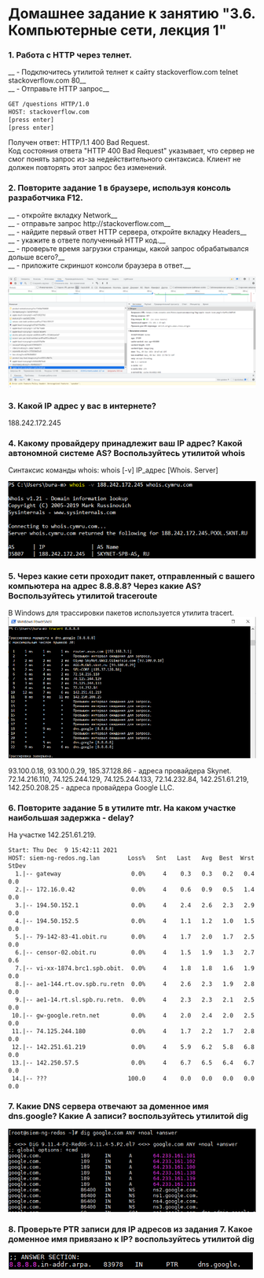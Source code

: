 # Домашнее задание к занятию "3.6. Компьютерные сети, лекция 1"  

### 1. Работа c HTTP через телнет.
__ - Подключитесь утилитой телнет к сайту stackoverflow.com telnet stackoverflow.com 80__  
__ - Отправьте HTTP запрос__  

	GET /questions HTTP/1.0  
	HOST: stackoverflow.com  
	[press enter]  
	[press enter]  
	
Получен ответ: HTTP/1.1 400 Bad Request.  
Код состояния ответа "HTTP 400 Bad Request" указывает, что сервер не смог понять запрос из-за недействительного синтаксиса. Клиент не должен повторять этот запрос без изменений.  

### 2. Повторите задание 1 в браузере, используя консоль разработчика F12.  
__ - откройте вкладку Network__  
__ - отправьте запрос http://stackoverflow.com__  
__ - найдите первый ответ HTTP сервера, откройте вкладку Headers__  
__ - укажите в ответе полученный HTTP код.__  
__ - проверьте время загрузки страницы, какой запрос обрабатывался дольше всего?__  
__ - приложите скриншот консоли браузера в ответ.__  

![Вывод stackoverflow](https://github.com/Bura-M/devops-netology/blob/main/03-sysadmin-06-net/img/stackoverflow.PNG "stackoverflow")

### 3. Какой IP адрес у вас в интернете?  
188.242.172.245  

### 4. Какому провайдеру принадлежит ваш IP адрес? Какой автономной системе AS? Воспользуйтесь утилитой whois
Синтаксис команды whois: whois [-v] IP_адрес [Whois. Server]  

![Вывод whois](https://github.com/Bura-M/devops-netology/blob/main/03-sysadmin-06-net/img/whois.PNG "whois")  

### 5. Через какие сети проходит пакет, отправленный с вашего компьютера на адрес 8.8.8.8? Через какие AS? Воспользуйтесь утилитой traceroute
В Windows для трассировки пакетов используется утилита tracert.  
![Вывод tracert](https://github.com/Bura-M/devops-netology/blob/main/03-sysadmin-06-net/img/tracert.PNG "tracert")  

93.100.0.18, 93.100.0.29, 185.37.128.86 - адреса провайдера Skynet.
72.14.216.110, 74.125.244.129, 74.125.244.133, 72.14.232.84, 142.251.61.219, 142.250.208.25 - адреса провайдера Google LLC.  

### 6. Повторите задание 5 в утилите mtr. На каком участке наибольшая задержка - delay?  
На участке 142.251.61.219.  

	Start: Thu Dec  9 15:42:11 2021
	HOST: siem-ng-redos.ng.lan        Loss%   Snt   Last   Avg  Best  Wrst StDev
	  1.|-- gateway                    0.0%     4    0.3   0.3   0.2   0.4   0.0
	  2.|-- 172.16.0.42                0.0%     4    0.6   0.9   0.5   1.4   0.0
	  3.|-- 194.50.152.1               0.0%     4    2.4   2.6   2.3   2.9   0.0
	  4.|-- 194.50.152.5               0.0%     4    1.1   1.2   1.0   1.5   0.0
	  5.|-- 79-142-83-41.obit.ru       0.0%     4    1.7   2.0   1.7   2.5   0.0
	  6.|-- censor-02.obit.ru          0.0%     4    1.5   1.9   1.3   2.7   0.6
	  7.|-- vi-xx-1874.brc1.spb.obit.  0.0%     4    1.8   1.8   1.6   1.9   0.0
	  8.|-- ae1-144.rt.ov.spb.ru.retn  0.0%     4    2.6   2.3   1.9   2.8   0.0
	  9.|-- ae1-14.rt.sl.spb.ru.retn.  0.0%     4    2.3   2.3   2.1   2.5   0.0
	 10.|-- gw-google.retn.net         0.0%     4    2.0   2.4   2.0   2.5   0.0
	 11.|-- 74.125.244.180             0.0%     4    1.7   2.2   1.7   2.8   0.0
	 12.|-- 142.251.61.219             0.0%     4    5.9   6.2   5.8   6.8   0.0
	 13.|-- 142.250.57.5               0.0%     4    6.7   6.5   6.4   6.7   0.0
	 14.|-- ???                       100.0     4    0.0   0.0   0.0   0.0   0.0

### 7. Какие DNS сервера отвечают за доменное имя dns.google? Какие A записи? воспользуйтесь утилитой dig
![Вывод dns_a](https://github.com/Bura-M/devops-netology/blob/main/03-sysadmin-06-net/img/dns_a.PNG "dns_a")  

### 8. Проверьте PTR записи для IP адресов из задания 7. Какое доменное имя привязано к IP? воспользуйтесь утилитой dig
![Вывод google_ptr](https://github.com/Bura-M/devops-netology/blob/main/03-sysadmin-06-net/img/google_ptr.PNG "google_ptr")  